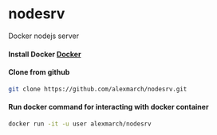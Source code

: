 nodesrv
=======

Docker nodejs server

#### Install Docker [Docker](http://docs.docker.com/installation/)

#### Clone from github
```bash
git clone https://github.com/alexmarch/nodesrv.git
```
#### Run docker command for interacting with docker container
```bash
docker run -it -u user alexmarch/nodesrv
```

